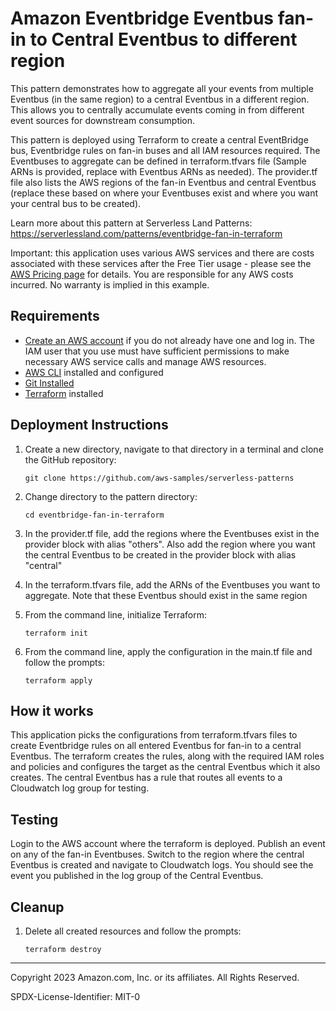 # Amazon Eventbridge Eventbus fan-in to Central Eventbus to different region

This pattern demonstrates how to aggregate all your events from multiple Eventbus (in the same region) to a central Eventbus in a different region. This allows you to centrally accumulate events coming in from different event sources for downstream consumption.

This pattern is deployed using Terraform to create a central EventBridge bus, Eventbridge rules on fan-in buses and all IAM resources required. The Eventbuses to aggregate can be defined in terraform.tfvars file (Sample ARNs is provided, replace with Eventbus ARNs as needed). The provider.tf file also lists the AWS regions of the fan-in Eventbus and central Eventbus (replace these based on where your Eventbuses exist and where you want your central bus to be created).


Learn more about this pattern at Serverless Land Patterns: https://serverlessland.com/patterns/eventbridge-fan-in-terraform

Important: this application uses various AWS services and there are costs associated with these services after the Free Tier usage - please see the [AWS Pricing page](https://aws.amazon.com/pricing/) for details. You are responsible for any AWS costs incurred. No warranty is implied in this example.

## Requirements

* [Create an AWS account](https://portal.aws.amazon.com/gp/aws/developer/registration/index.html) if you do not already have one and log in. The IAM user that you use must have sufficient permissions to make necessary AWS service calls and manage AWS resources.
* [AWS CLI](https://docs.aws.amazon.com/cli/latest/userguide/install-cliv2.html) installed and configured
* [Git Installed](https://git-scm.com/book/en/v2/Getting-Started-Installing-Git)
* [Terraform](https://learn.hashicorp.com/tutorials/terraform/install-cli?in=terraform/aws-get-started) installed

## Deployment Instructions

1. Create a new directory, navigate to that directory in a terminal and clone the GitHub repository:
    ``` 
    git clone https://github.com/aws-samples/serverless-patterns
    ```
2. Change directory to the pattern directory:
    ```
    cd eventbridge-fan-in-terraform
    ```
3. In the provider.tf file, add the regions where the Eventbuses exist in the provider block with alias "others". Also add the region where you want the central Eventbus to be created in the provider block with alias "central"

4. In the terraform.tfvars file, add the ARNs of the Eventbuses you want to aggregate. Note that these Eventbus should exist in the same region

5. From the command line, initialize Terraform:
    ```
    terraform init
    ```
6. From the command line, apply the configuration in the main.tf file and follow the prompts:
     ```
    terraform apply
    ```

## How it works

This application picks the configurations from terraform.tfvars files to create Eventbridge rules on all entered Eventbus for fan-in to a central Eventbus. The terraform creates the rules, along with the required IAM roles and policies and configures the target as the central Eventbus which it also creates. The central Eventbus has a rule that routes all events to a Cloudwatch log group for testing.

## Testing

Login to the AWS account where the terraform is deployed. Publish an event on any of the fan-in Eventbuses. Switch to the region where the central Eventbus is created and navigate to Cloudwatch logs. You should see the event you published in the log group of the Central Eventbus.


## Cleanup
 
1. Delete all created resources and follow the prompts:
     ```
    terraform destroy
    ```
----
Copyright 2023 Amazon.com, Inc. or its affiliates. All Rights Reserved.

SPDX-License-Identifier: MIT-0